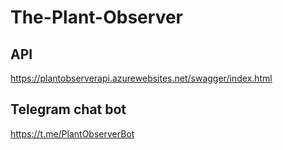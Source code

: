 # The-Plant-Observer

## API
https://plantobserverapi.azurewebsites.net/swagger/index.html

## Telegram chat bot
https://t.me/PlantObserverBot
